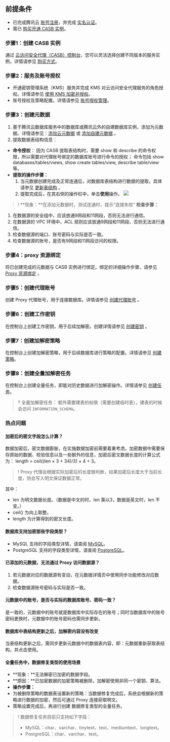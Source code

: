 ## 前提条件
- 已完成腾讯云 [账号注册](https://cloud.tencent.com/document/product/378/17985)，并完成 [实名认证](https://cloud.tencent.com/document/product/378/10496)。 
- 需已 [购买开通 CASB 实例](https://cloud.tencent.com/document/product/1303/53298)。

### 步骤1：创建 CASB 实例
通过 [云访问安全代理（CASB）控制台](https://console.cloud.tencent.com/casb)，您可以灵活选择创建不同版本的服务实例，详情请参见 [购买方式](https://cloud.tencent.com/document/product/1303/53298)。

### 步骤2：服务及账号授权
- 开通密钥管理系统（KMS）服务并完成 KMS 对云访问安全代理服务的角色授权。详情请参见 [使用 KMS 加密并授权](https://cloud.tencent.com/document/product/1303/48491)。
- 账号授权及策略配置。详情请参见 [账号授权管理](https://cloud.tencent.com/document/product/1303/48429)。

### 步骤3：创建元数据
1. 基于腾讯云数据库服务中的数据库或腾讯云外的自建数据库实例，添加为元数据。详情请参见：[添加云元数据](https://cloud.tencent.com/document/product/1303/55925) 或 [添加自建元数据](https://cloud.tencent.com/document/product/1303/55926) 。
2. 提取数据表结构信息：
 - **命令授权**：
因为 CASB 提取表结构时，需要 show 和 describe 的命令权限，所以需要对代理账号绑定的数据库账号进行命令的授权；
命令包括 show databases/tables/views, show create tables/view, describe table/view 等。
 - **提取的操作步骤：**
    1. 当元数据创建完成及正常连通后，对数据库表结构进行数据的提取，具体请参见 [更新表结构](https://cloud.tencent.com/document/product/1303/55927#GXBJG) 。
    2. 提取完成后，在其右侧的操作栏中，单击**使用**操作。
   ![](https://main.qcloudimg.com/raw/df7db56e5a13aa7387bdcb8be1e60ee7.png)

>!  **现象：**在添加元数据时，测试连通时，提示“连接失败”
**检查步骤：**
1. 在数据源的安全组中，应该放通9网段和11网段，否则无法进行通信。
2. 在数据源的 VPC 环境中，ACL 规则应该放通9网段和11网段，否则无法进行通信。
3. 检查数据源的端口、账号密码与实际是否一致。
4. 检查数据源的账号，是否有9网段和11网段访问的权限。
 
### 步骤4：proxy 资源绑定
将已创建完成的元数据与 CASB 实例进行绑定。绑定的详细操作步骤，请参见 [Proxy 资源绑定](https://cloud.tencent.com/document/product/1303/64636) 。

### 步骤5：创建代理账号
创建 Proxy 代理账号，用于连接数据库。详情请参见 [创建代理账号](https://cloud.tencent.com/document/product/1303/64635) 。

### 步骤6：创建工作密钥
在控制台上创建工作密钥，用于后续加解密。创建详情请参见 [创建密钥](https://cloud.tencent.com/document/product/1303/64625) 。

### 步骤7：创建加解密策略
在控制台上创建加解密策略，用于后续数据库进行策略的配置。详情请参见 [创建策略](https://cloud.tencent.com/document/product/1303/64619)。

### 步骤8：创建全量加解密任务
在控制台上创建全量任务，即能对历史数据进行加解密操作。详情请参见 [创建任务](https://cloud.tencent.com/document/product/1303/64622)。

>? 全量加解密任务： 额外需要建表的权限（需要创建临时表），建表的时候会访问 `INFORMATION_SCHEMA`。

### 热点问题
#### 加密后的密文字段怎么计算？
数据加密后，密文数据膨胀，在实施数据加密前需要着重考虑。加密数据中需要保存原始的数据、校验信息以及一些额外的信息，加密后密文数据长度的计算公式为： length = ceil((len × 3 + 34)/3) × 4 + 3。
>! Proxy 代理会根据实际加密后的长度做判断，如果加密后长度大于当前长度，则会写入明文保证数据正常。
>
其中：
- len 为明文数据长度。（数据是中文的时，len 乘以3，数据是英文时，len 不变。）
- ceil() 为向上取整。
- length 为计算得到的密文长度。

#### 数据库支持加密那些字段类型？
- MySQL 支持的字段类型详情，请查阅 [MySQL](https://cloud.tencent.com/document/product/1303/48144)。
- PostgreSQL 支持的字段类型详情，请查阅 [PostgreSQL](https://cloud.tencent.com/document/product/1303/59210)。

#### 已添加的元数据，无法通过 Proxy 访问数据源？
1. 若元数据对应的数据源有变动，在元数据详情页中使用同步功能修改对应数据。
2. 检查数据源账号密码与实际是否一致。

#### 元数据中的账号，是否与实际的数据库账号、密码一致？
是一致的，元数据中的账号就是数据库中实际存在的账号；同时当数据库中的账号密码更换时，元数据中的账号密码也需同步更新。

#### 数据库中表结构更新之后，加解密内容没有改变
当表结构更新之后，需同步更新元数据中的数据表内容，即：元数据重新获取表结构，并点击使用。

#### 全量任务中，数据修复类型的使用场景
- **现象：**无法解密已加密的数据字段。
- **原因：**已加密数据的加密策略被删除，加解密使用非同一个密钥、算法。
- **操作步骤：**
 -  为被删除策略的数据表设置新的策略：当数据修复完成后，系统会根据新的策略进行数据的加密，然后可通过 Proxy 连接获取明文。
 -  策略设置完成后，再进行创建 数据修复类型的全量任务。

>! 数据修复任务目前只支持如下字段：
> - MySQL：char、varchar、tinytext、text、mediumtext、longtext。
> - PostgreSQL：char、varchar、text。
